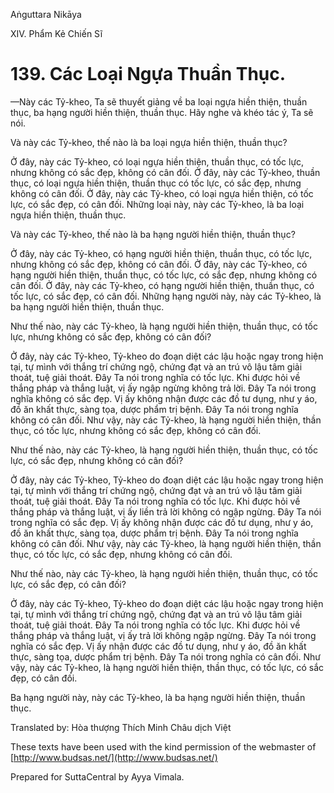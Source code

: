 Aṅguttara Nikāya

XIV. Phẩm Kẻ Chiến Sĩ

# 139. Các Loại Ngựa Thuần Thục.

—Này các Tỷ-kheo, Ta sẽ thuyết giảng về ba loại ngựa hiền thiện, thuần thục, ba hạng người hiền thiện, thuần thục. Hãy nghe và khéo tác ý, Ta sẽ nói.

Và này các Tỷ-kheo, thế nào là ba loại ngựa hiền thiện, thuần thục?

Ở đây, này các Tỷ-kheo, có loại ngựa hiền thiện, thuần thục, có tốc lực, nhưng không có sắc đẹp, không có cân đối. Ở đây, này các Tỷ-kheo, thuần thục, có loại ngựa hiền thiện, thuần thục có tốc lực, có sắc đẹp, nhưng không có cân đối. Ở đây, này các Tỷ-kheo, có loại ngựa hiền thiện, có tốc lực, có sắc đẹp, có cân đối. Những loại này, này các Tỷ-kheo, là ba loại ngựa hiền thiện, thuần thục.

Và này các Tỷ-kheo, thế nào là ba hạng người hiền thiện, thuần thục?

Ở đây, này các Tỷ-kheo, có hạng người hiền thiện, thuần thục, có tốc lực, nhưng không có sắc đẹp, không có cân đối. Ở đây, này các Tỷ-kheo, có hạng người hiền thiện, thuần thục, có tốc lực, có sắc đẹp, nhưng không có cân đối. Ở đây, này các Tỷ-kheo, có hạng người hiền thiện, thuần thục, có tốc lực, có sắc đẹp, có cân đối. Những hạng người này, này các Tỷ-kheo, là ba hạng người hiền thiện, thuần thục.

Như thế nào, này các Tỷ-kheo, là hạng người hiền thiện, thuần thục, có tốc lực, nhưng không có sắc đẹp, không có cân đối?

Ở đây, này các Tỷ-kheo, Tỷ-kheo do đoạn diệt các lậu hoặc ngay trong hiện tại, tự mình với thắng trí chứng ngộ, chứng đạt và an trú vô lậu tâm giải thoát, tuệ giải thoát. Ðây Ta nói trong nghĩa có tốc lực. Khi được hỏi về thắng pháp và thắng luật, vị ấy ngập ngừng không trả lời. Ðây Ta nói trong nghĩa không có sắc đẹp. Vị ấy không nhận được các đồ tư dụng, như y áo, đồ ăn khất thực, sàng tọa, dược phẩm trị bệnh. Ðây Ta nói trong nghĩa không có cân đối. Như vậy, này các Tỷ-kheo, là hạng người hiền thiện, thần thục, có tốc lực, nhưng không có sắc đẹp, không có cân đối.

Như thế nào, này các Tỷ-kheo, là hạng người hiền thiện, thuần thục, có tốc lực, có sắc đẹp, nhưng không có cân đối?

Ở đây, này các Tỷ-kheo, Tỷ-kheo do đoạn diệt các lậu hoặc ngay trong hiện tại, tự mình với thắng trí chứng ngộ, chứng đạt và an trú vô lậu tâm giải thoát, tuệ giải thoát. Ðây Ta nói trong nghĩa có tốc lực. Khi được hỏi về thắng pháp và thắng luật, vị ấy liền trả lời không có ngập ngừng. Ðây Ta nói trong nghĩa có sắc đẹp. Vị ấy không nhận được các đồ tư dụng, như y áo, đồ ăn khất thực, sàng tọa, dược phẩm trị bệnh. Ðây Ta nói trong nghĩa không có cân đối. Như vậy, này các Tỷ-kheo, là hạng người hiền thiện, thần thục, có tốc lực, có sắc đẹp, nhưng không có cân đối.

Như thế nào, này các Tỷ-kheo, là hạng người hiền thiện, thuần thục, có tốc lực, có sắc đẹp, có cân đối?

Ở đây, này các Tỷ-kheo, Tỷ-kheo do đoạn diệt các lậu hoặc ngay trong hiện tại, tự mình với thắng trí chứng ngộ, chứng đạt và an trú vô lậu tâm giải thoát, tuệ giải thoát. Ðây Ta nói trong nghĩa có tốc lực. Khi được hỏi về thắng pháp và thắng luật, vị ấy trả lời không ngập ngừng. Ðây Ta nói trong nghĩa có sắc đẹp. Vị ấy nhận được các đồ tư dụng, như y áo, đồ ăn khất thực, sàng tọa, dược phẩm trị bệnh. Ðây Ta nói trong nghĩa có cân đối. Như vậy, này các Tỷ-kheo, là hạng người hiền thiện, thần thục, có tốc lực, có sắc đẹp, có cân đối.

Ba hạng người này, này các Tỷ-kheo, là ba hạng người hiền thiện, thuần thục.

Translated by: Hòa thượng Thích Minh Châu dịch Việt

These texts have been used with the kind permission of the webmaster of [http://www.budsas.net/](http://www.budsas.net/)

Prepared for SuttaCentral by Ayya Vimala.